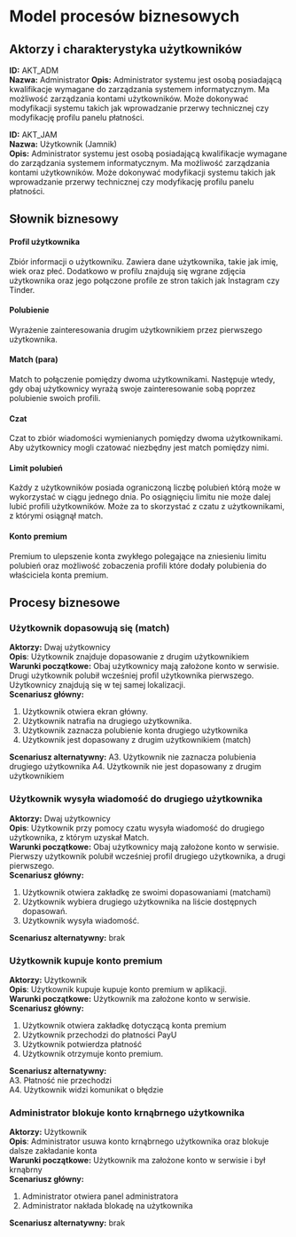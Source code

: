 # Model procesów biznesowych

## Aktorzy i charakterystyka użytkowników

**ID:** AKT_ADM  
**Nazwa:** Administrator
**Opis:** Administrator systemu jest osobą posiadającą kwalifikacje wymagane do zarządzania systemem informatycznym. Ma możliwość zarządzania kontami użytkowników. Może dokonywać modyfikacji systemu takich jak wprowadzanie przerwy technicznej czy modyfikację profilu panelu płatności.  

**ID:** AKT_JAM  
**Nazwa:** Użytkownik (Jamnik)  
**Opis:** Administrator systemu jest osobą posiadającą kwalifikacje wymagane do zarządzania systemem informatycznym. Ma możliwość zarządzania kontami użytkowników. Może dokonywać modyfikacji systemu takich jak wprowadzanie przerwy technicznej czy modyfikację profilu panelu płatności.

## Słownik biznesowy

#### Profil użytkownika
Zbiór informacji o użytkowniku. Zawiera dane użytkownika, takie jak imię, wiek oraz płeć. Dodatkowo w profilu znajdują się wgrane zdjęcia użytkownika oraz jego połączone profile ze stron takich jak Instagram czy Tinder.

#### Polubienie
Wyrażenie zainteresowania drugim użytkownikiem przez pierwszego użytkownika.

#### Match (para)
Match to połączenie pomiędzy dwoma użytkownikami. Następuje wtedy, gdy obaj użytkownicy wyrażą swoje zainteresowanie sobą poprzez polubienie swoich profili.

#### Czat
Czat to zbiór wiadomości wymienianych pomiędzy dwoma użytkownikami. Aby użytkownicy mogli czatować niezbędny jest match pomiędzy nimi.

#### Limit polubień
Każdy z użytkowników posiada ograniczoną liczbę polubień którą może w wykorzystać w ciągu jednego dnia. Po osiągnięciu limitu nie może dalej lubić profili użytkowników. Może za to skorzystać z czatu z użytkownikami, z którymi osiągnął match.

#### Konto premium
Premium to ulepszenie konta zwykłego polegające na zniesieniu limitu polubień oraz możliwość zobaczenia profili które dodały polubienia do właściciela konta premium.

## Procesy biznesowe
### Użytkownik dopasowują się (match)
**Aktorzy:** Dwaj użytkownicy  
**Opis**: Użytkownik znajduje dopasowanie z drugim użytkownikiem  
**Warunki początkowe:** Obaj użytkownicy mają założone konto w serwisie. Drugi użytkownik polubił wcześniej profil użytkownika pierwszego. Użytkownicy znajdują się w tej samej lokalizacji.  
**Scenariusz główny:**  
1. Użytkownik otwiera ekran główny.
2. Użytkownik natrafia na drugiego użytkownika.
3. Użytkownik zaznacza polubienie konta drugiego użytkownika
4. Użytkownik jest dopasowany z drugim użytkownikiem (match)

**Scenariusz alternatywny:** 
A3. Użytkownik nie zaznacza polubienia drugiego użytkownika
A4. Użytkownik nie jest dopasowany z drugim użytkownikiem

### Użytkownik wysyła wiadomość do drugiego użytkownika 
**Aktorzy:** Dwaj użytkownicy  
**Opis**: Użytkownik przy pomocy czatu wysyła wiadomość do drugiego użytkownika, z którym uzyskał Match.  
**Warunki początkowe:** Obaj użytkownicy mają założone konto w serwisie. Pierwszy użytkownik polubił wcześniej profil drugiego użytkownika, a drugi pierwszego.  
**Scenariusz główny:**  
1. Użytkownik otwiera zakładkę ze swoimi dopasowaniami (matchami)
2. Użytkownik wybiera drugiego użytkownika na liście dostępnych dopasowań.
3. Użytkownik wysyła wiadomość.

**Scenariusz alternatywny:**  brak

### Użytkownik kupuje konto premium
**Aktorzy:** Użytkownik  
**Opis**: Użytkownik kupuje kupuje konto premium w aplikacji.    
**Warunki początkowe:** Użytkownik ma założone konto w serwisie.  
**Scenariusz główny:**  
1. Użytkownik otwiera zakładkę dotyczącą konta premium
2. Użytkownik przechodzi do płatności PayU
3. Użytkownik potwierdza płatność
4. Użytkownik otrzymuje konto premium.

**Scenariusz alternatywny:**  
A3. Płatność nie przechodzi  
A4. Użytkownik widzi komunikat o błędzie

### Administrator blokuje konto krnąbrnego użytkownika
**Aktorzy:** Użytkownik  
**Opis**: Administrator usuwa konto krnąbrnego użytkownika oraz blokuje dalsze zakładanie konta  
**Warunki początkowe:** Użytkownik ma założone konto w serwisie i był krnąbrny  
**Scenariusz główny:**  
1. Administrator otwiera panel administratora
2. Administrator nakłada blokadę na użytkownika

**Scenariusz alternatywny:** brak

